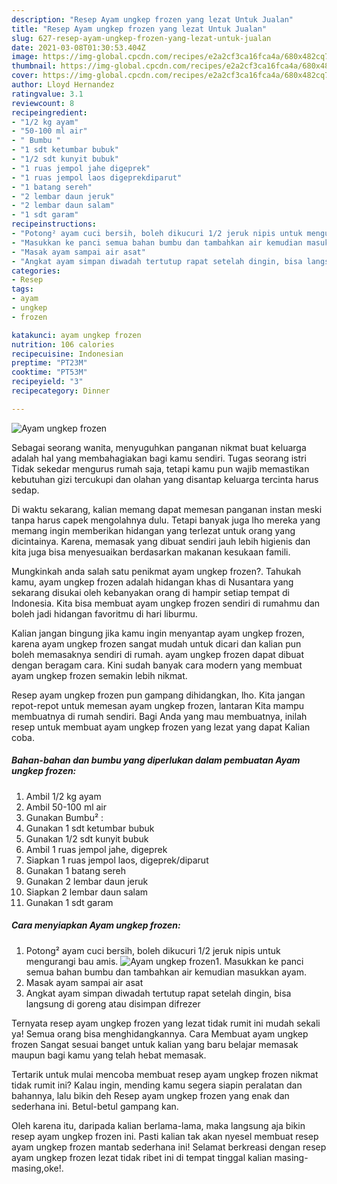```yaml
---
description: "Resep Ayam ungkep frozen yang lezat Untuk Jualan"
title: "Resep Ayam ungkep frozen yang lezat Untuk Jualan"
slug: 627-resep-ayam-ungkep-frozen-yang-lezat-untuk-jualan
date: 2021-03-08T01:30:53.404Z
image: https://img-global.cpcdn.com/recipes/e2a2cf3ca16fca4a/680x482cq70/ayam-ungkep-frozen-foto-resep-utama.jpg
thumbnail: https://img-global.cpcdn.com/recipes/e2a2cf3ca16fca4a/680x482cq70/ayam-ungkep-frozen-foto-resep-utama.jpg
cover: https://img-global.cpcdn.com/recipes/e2a2cf3ca16fca4a/680x482cq70/ayam-ungkep-frozen-foto-resep-utama.jpg
author: Lloyd Hernandez
ratingvalue: 3.1
reviewcount: 8
recipeingredient:
- "1/2 kg ayam"
- "50-100 ml air"
- " Bumbu "
- "1 sdt ketumbar bubuk"
- "1/2 sdt kunyit bubuk"
- "1 ruas jempol jahe digeprek"
- "1 ruas jempol laos digeprekdiparut"
- "1 batang sereh"
- "2 lembar daun jeruk"
- "2 lembar daun salam"
- "1 sdt garam"
recipeinstructions:
- "Potong² ayam cuci bersih, boleh dikucuri 1/2 jeruk nipis untuk mengurangi bau amis."
- "Masukkan ke panci semua bahan bumbu dan tambahkan air kemudian masukkan ayam."
- "Masak ayam sampai air asat"
- "Angkat ayam simpan diwadah tertutup rapat setelah dingin, bisa langsung di goreng atau disimpan difrezer"
categories:
- Resep
tags:
- ayam
- ungkep
- frozen

katakunci: ayam ungkep frozen 
nutrition: 106 calories
recipecuisine: Indonesian
preptime: "PT23M"
cooktime: "PT53M"
recipeyield: "3"
recipecategory: Dinner

---
```



![Ayam ungkep frozen](https://img-global.cpcdn.com/recipes/e2a2cf3ca16fca4a/680x482cq70/ayam-ungkep-frozen-foto-resep-utama.jpg)

Sebagai seorang wanita, menyuguhkan panganan nikmat buat keluarga adalah hal yang membahagiakan bagi kamu sendiri. Tugas seorang istri Tidak sekedar mengurus rumah saja, tetapi kamu pun wajib memastikan kebutuhan gizi tercukupi dan olahan yang disantap keluarga tercinta harus sedap.

Di waktu  sekarang, kalian memang dapat memesan panganan instan meski tanpa harus capek mengolahnya dulu. Tetapi banyak juga lho mereka yang memang ingin memberikan hidangan yang terlezat untuk orang yang dicintainya. Karena, memasak yang dibuat sendiri jauh lebih higienis dan kita juga bisa menyesuaikan berdasarkan makanan kesukaan famili. 



Mungkinkah anda salah satu penikmat ayam ungkep frozen?. Tahukah kamu, ayam ungkep frozen adalah hidangan khas di Nusantara yang sekarang disukai oleh kebanyakan orang di hampir setiap tempat di Indonesia. Kita bisa membuat ayam ungkep frozen sendiri di rumahmu dan boleh jadi hidangan favoritmu di hari liburmu.

Kalian jangan bingung jika kamu ingin menyantap ayam ungkep frozen, karena ayam ungkep frozen sangat mudah untuk dicari dan kalian pun boleh memasaknya sendiri di rumah. ayam ungkep frozen dapat dibuat dengan beragam cara. Kini sudah banyak cara modern yang membuat ayam ungkep frozen semakin lebih nikmat.

Resep ayam ungkep frozen pun gampang dihidangkan, lho. Kita jangan repot-repot untuk memesan ayam ungkep frozen, lantaran Kita mampu membuatnya di rumah sendiri. Bagi Anda yang mau membuatnya, inilah resep untuk membuat ayam ungkep frozen yang lezat yang dapat Kalian coba.

<!--inarticleads1-->

##### Bahan-bahan dan bumbu yang diperlukan dalam pembuatan Ayam ungkep frozen:

1. Ambil 1/2 kg ayam
1. Ambil 50-100 ml air
1. Gunakan  Bumbu² :
1. Gunakan 1 sdt ketumbar bubuk
1. Gunakan 1/2 sdt kunyit bubuk
1. Ambil 1 ruas jempol jahe, digeprek
1. Siapkan 1 ruas jempol laos, digeprek/diparut
1. Gunakan 1 batang sereh
1. Gunakan 2 lembar daun jeruk
1. Siapkan 2 lembar daun salam
1. Gunakan 1 sdt garam




<!--inarticleads2-->

##### Cara menyiapkan Ayam ungkep frozen:

1. Potong² ayam cuci bersih, boleh dikucuri 1/2 jeruk nipis untuk mengurangi bau amis.
<img src="https://img-global.cpcdn.com/steps/2f661bfd13333799/160x128cq70/ayam-ungkep-frozen-langkah-memasak-1-foto.jpg" alt="Ayam ungkep frozen">1. Masukkan ke panci semua bahan bumbu dan tambahkan air kemudian masukkan ayam.
1. Masak ayam sampai air asat
1. Angkat ayam simpan diwadah tertutup rapat setelah dingin, bisa langsung di goreng atau disimpan difrezer




Ternyata resep ayam ungkep frozen yang lezat tidak rumit ini mudah sekali ya! Semua orang bisa menghidangkannya. Cara Membuat ayam ungkep frozen Sangat sesuai banget untuk kalian yang baru belajar memasak maupun bagi kamu yang telah hebat memasak.

Tertarik untuk mulai mencoba membuat resep ayam ungkep frozen nikmat tidak rumit ini? Kalau ingin, mending kamu segera siapin peralatan dan bahannya, lalu bikin deh Resep ayam ungkep frozen yang enak dan sederhana ini. Betul-betul gampang kan. 

Oleh karena itu, daripada kalian berlama-lama, maka langsung aja bikin resep ayam ungkep frozen ini. Pasti kalian tak akan nyesel membuat resep ayam ungkep frozen mantab sederhana ini! Selamat berkreasi dengan resep ayam ungkep frozen lezat tidak ribet ini di tempat tinggal kalian masing-masing,oke!.

